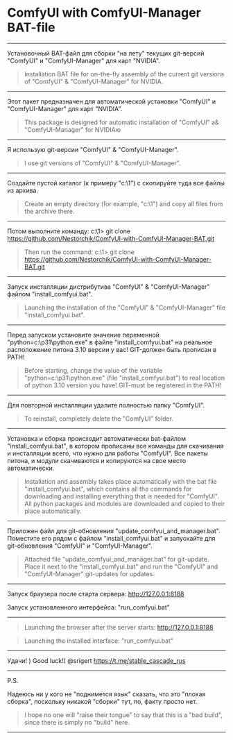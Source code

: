 # ComfyUI with ComfyUI-Manager BAT-file

---

Установочный BAT-файл для сборки "на лету" текущих git-версий "ComfyUI" и "ComfyUI-Manager" для карт "NVIDIA".

> Installation BAT file for on-the-fly assembly of the current git versions of "ComfyUI" & "ComfyUI-Manager" for NVIDIA.

---

Этот пакет предназначен для автоматической установки "ComfyUI" и "ComfyUI-Manager" для карт "NVIDIA".

> This package is designed for automatic installation of "ComfyUI" a& "ComfyUI-Manager" for NVIDIAю

---

Я использую git-версии "ComfyUI" & "ComfyUI-Manager".

> I use git versions of "ComfyUI" & "ComfyUI-Manager".

---

Создайте пустой каталог (к примеру "c:\1") с скопируйте туда все файлы из архива.

> Create an empty directory (for example, "c:\1") and copy all files from the archive there.

---

Потом выполните команду: c:\1> git clone https://github.com/Nestorchik/ComfyUI-with-ComfyUI-Manager-BAT.git

> Then run the command: c:\1> git clone https://github.com/Nestorchik/ComfyUI-with-ComfyUI-Manager-BAT.git

---

Запуск инсталляции дистрибутива "ComfyUI" & "ComfyUI-Manager" файлом "install_comfyui.bat".

> Launching the installation of the "ComfyUI" & "ComfyUI-Manager" file "install_comfyui.bat".

---

Перед запуском установите значение переменной "python=c:\p31\python.exe" в файле "install_comfyui.bat" на реальное расположение питона 3.10 версии у вас! GIT-должен быть прописан в PATH!

> Before starting, change the value of the variable "python=c:\p31\python.exe" (file "install_comfyui.bat") to real location of python 3.10 version you have! GIT-must be registered in the PATH!

---

Для повторной инсталляции удалите полностью папку "ComfyUI".

> To reinstall, completely delete the "ComfyUI" folder.

---

Установка и сборка происходит автоматически bat-файлом "install_comfyui.bat", в котором прописаны все команды для скачивания и инсталляции всего, что нужно для работы "ComfyUI". Все пакеты питона, и модули скачиваются и копируются на свое место автоматически.

> Installation and assembly takes place automatically with the bat file "install_comfyui.bat", which contains all the commands for downloading and installing everything that is needed for "ComfyUI". All python packages and modules are downloaded and copied to their place automatically.

---

Приложен файл для git-обновления "update_comfyui_and_manager.bat". Поместите его рядом с файлом "install_comfyui.bat" и запускайте для git-обновления "ComfyUI" и "ComfyUI-Manager".

> Attached file "update_comfyui_and_manager.bat" for git-update. Place it next to the "install_comfyui.bat" and run the "ComfyUI" and "ComfyUI-Manager" git-updates for updates.

---

Запуск браузера после старта сервера: http://127.0.0.1:8188

Запуск установленного интерфейса: "run_comfyui.bat"

---

> Launching the browser after the server starts: http://127.0.0.1:8188

> Launching the installed interface: "run_comfyui.bat"

---

Удачи! )
Good luck!)
@srigert
https://t.me/stable_cascade_rus

---

P.S.

Надеюсь ни у кого не "поднимется язык" сказать, что это "плохая сборка", поскольку никакой "сборки" тут, по, факту просто нет.

> I hope no one will "raise their tongue" to say that this is a "bad build", since there is simply no "build" here.

---
